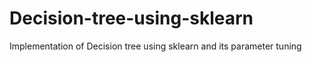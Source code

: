 # Decision-tree-using-sklearn
Implementation of Decision tree using sklearn and its parameter tuning
